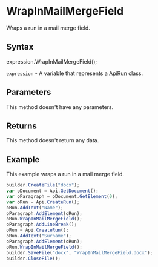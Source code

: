 # WrapInMailMergeField

Wraps a run in a mail merge field.

## Syntax

expression.WrapInMailMergeField();

`expression` - A variable that represents a [ApiRun](../ApiRun.md) class.

## Parameters

This method doesn't have any parameters.

## Returns

This method doesn't return any data.

## Example

This example wraps a run in a mail merge field.

```javascript
builder.CreateFile("docx");
var oDocument = Api.GetDocument();
var oParagraph = oDocument.GetElement(0);
var oRun = Api.CreateRun();
oRun.AddText("Name");
oParagraph.AddElement(oRun);
oRun.WrapInMailMergeField();
oParagraph.AddLineBreak();
oRun = Api.CreateRun();
oRun.AddText("Surname");
oParagraph.AddElement(oRun);
oRun.WrapInMailMergeField();
builder.SaveFile("docx", "WrapInMailMergeField.docx");
builder.CloseFile();
```